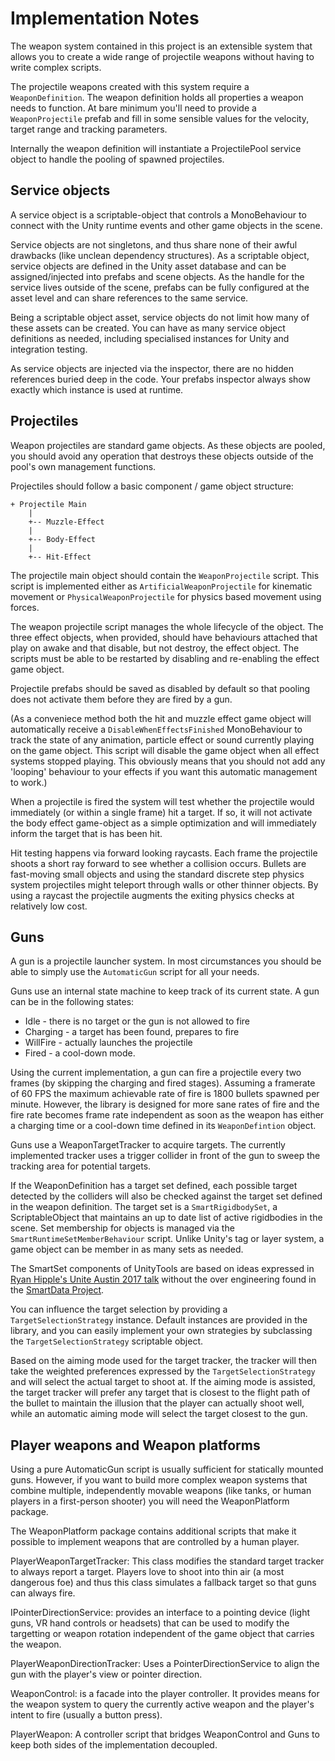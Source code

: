 # Implementation Notes

The weapon system contained in this project is an extensible
system that allows you to create a wide range of projectile
weapons without having to write complex scripts.

The projectile weapons created with this system require a 
``WeaponDefinition``. The weapon definition holds all properties
a weapon needs to function. At bare minimum you'll need to
provide a ``WeaponProjectile`` prefab and fill in some sensible
values for the velocity, target range and tracking parameters.

Internally the weapon definition will instantiate a ProjectilePool
service object to handle the pooling of spawned projectiles. 

## Service objects

A service object is a scriptable-object that controls a 
MonoBehaviour to connect with the Unity runtime events and other
game objects in the scene.

Service objects are not singletons, and thus share none of their
awful drawbacks (like unclean dependency structures). As a
scriptable object, service objects are defined in the Unity 
asset database and can be assigned/injected into prefabs and 
scene objects. As the handle for the service lives outside of
the scene, prefabs can be fully configured at the asset level
and can share references to the same service. 

Being a scriptable object asset, service objects do not limit 
how many of these assets can be created. You can have as many
service object definitions as needed, including specialised
instances for Unity and integration testing.

As service objects are injected via the inspector, there are 
no hidden references buried deep in the code. Your prefabs 
inspector always show exactly which instance is used at runtime.

## Projectiles

Weapon projectiles are standard game objects. As these objects
are pooled, you should avoid any operation that destroys these
objects outside of the pool's own management functions.

Projectiles should follow a basic component / game object structure:

    + Projectile Main
        |
        +-- Muzzle-Effect
        |
        +-- Body-Effect
        |
        +-- Hit-Effect
        
The projectile main object should contain the ``WeaponProjectile``
script. This script is implemented either as ``ArtificialWeaponProjectile``
for kinematic movement or ``PhysicalWeaponProjectile`` for 
physics based movement using forces.

The weapon projectile script manages the whole lifecycle of the
object. The three effect objects, when provided, should have
behaviours attached that play on awake and that disable, but not
destroy, the effect object. The scripts must be able to be restarted
by disabling and re-enabling the effect game object.

Projectile prefabs should be saved as disabled by default so that
pooling does not activate them before they are fired by a gun.

(As a conveniece method both the hit and muzzle effect game object will
automatically receive a ``DisableWhenEffectsFinished`` MonoBehaviour
to track the state of any animation, particle effect or sound currently
playing on the game object. This script will disable the game object
when all effect systems stopped playing. This obviously means that 
you should not add any 'looping' behaviour to your effects if you want
this automatic management to work.)

When a projectile is fired the system will test whether the projectile
would immediately (or within a single frame) hit a target. If so, it 
will not activate the body effect game-object as a simple optimization 
and will immediately inform the target that is has been hit.

Hit testing happens via forward looking raycasts. Each frame the 
projectile shoots a short ray forward to see whether a collision
occurs. Bullets are fast-moving small objects and using the standard
discrete step physics system projectiles might teleport through walls
or other thinner objects. By using a raycast the projectile augments
the exiting physics checks at relatively low cost.

## Guns

A gun is a projectile launcher system. In most circumstances you
should be able to simply use the ``AutomaticGun`` script for all
your needs.

Guns use an internal state machine to keep track of its current 
state. A gun can be in the following states:

* Idle - there is no target or the gun is not allowed to fire
* Charging - a target has been found, prepares to fire
* WillFire - actually launches the projectile
* Fired - a cool-down mode. 

Using the current implementation, a gun can fire a projectile every
two frames (by skipping the charging and fired stages). Assuming a 
framerate of 60 FPS the maximum achievable rate of fire is 1800 bullets
spawned per minute. However, the library is designed for more sane
rates of fire and the fire rate becomes frame rate independent as 
soon as the weapon has either a charging time or a cool-down time
defined in its ``WeaponDefintion`` object.

Guns use a WeaponTargetTracker to acquire targets. The currently 
implemented tracker uses a trigger collider in front of the gun to
sweep the tracking area for potential targets. 

If the WeaponDefinition has a target set defined, each possible 
target detected by the colliders will also be checked against the
target set defined in the weapon definition. The target set is a 
``SmartRigidbodySet``, a ScriptableObject that maintains an up to
date list of active rigidbodies in the scene. Set membership for 
objects is managed via the ``SmartRuntimeSetMemberBehaviour``
script. Unlike Unity's tag or layer system, a game object can be 
member in as many sets as needed.

The SmartSet components of UnityTools are based on ideas expressed 
in [Ryan Hipple's Unite Austin 2017 talk](https://github.com/roboryantron/Unite2017)
without the over engineering found in the 
[SmartData Project](https://github.com/sigtrapgames/SmartData).

You can influence the target selection by providing a 
``TargetSelectionStrategy`` instance. Default instances are provided
in the library, and you can easily implement your own strategies
by subclassing the ``TargetSelectionStrategy`` scriptable object.

Based on the aiming mode used for the target tracker, the tracker
will then take the weighted preferences expressed by the ``TargetSelectionStrategy``
and will select the actual target to shoot at. If the aiming
mode is assisted, the target tracker will prefer any target that
is closest to the flight path of the bullet to maintain the 
illusion that the player can actually shoot well, while an automatic
aiming mode will select the target closest to the gun.

## Player weapons and Weapon platforms 

Using a pure AutomaticGun script is usually sufficient for 
statically mounted guns. However, if you want to build more 
complex weapon systems that combine multiple, independently
movable weapons (like tanks, or human players in a first-person
shooter) you will need the WeaponPlatform package.

The WeaponPlatform package contains additional scripts that make
it possible to implement weapons that are controlled by a human
player. 

PlayerWeaponTargetTracker:
   This class modifies the standard target tracker to always 
   report a target. Players love to shoot into thin air (a 
   most dangerous foe) and thus this class simulates a fallback
   target so that guns can always fire.
   
IPointerDirectionService:
   provides an interface to a pointing device (light guns, 
   VR hand controls or headsets) that can be used to modify the
   targetting or weapon rotation independent of the game object
   that carries the weapon.
   
PlayerWeaponDirectionTracker:
   Uses a PointerDirectionService to align the gun with the
   player's view or pointer direction.
   
WeaponControl:
   is a facade into the player controller. It provides means for
   the weapon system to query the currently active weapon and
   the player's intent to fire (usually a button press).
   
PlayerWeapon:
   A controller script that bridges WeaponControl and Guns to
   keep both sides of the implementation decoupled.
   